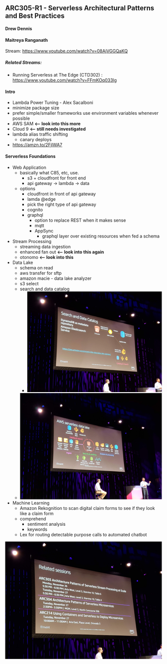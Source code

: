 ## ARC305-R1 - Serverless Architectural Patterns and Best Practices

#### Drew Dennis
#### Maitreya Ranganath

Stream: https://www.youtube.com/watch?v=08AjVGGQaKQ

##### Related Streams: 
- Running Serverless at The Edge (CTD302) : https://www.youtube.com/watch?v=FFmKOq033lg

#### Intro
- Lambda Power Tuning - Alex Sacalboni
- minimize package size
- prefer simple/smaller frameworks
 use environment variables whenever possible
- AWS SAM  **<-- look into this more**
- Cloud 9 **<-- still needs investigated**
- lambda alias traffic shifting
	- canary deploys
- https://amzn.to/2FjlWA7

#### Serverless Foundations
- Web Application
	- basically what C85, etc, use.
		- s3 + cloudfront for front end
		- api gateway -> lambda -> data
	- options
		- cloudfront in front of api gateway
		- lamda @edge
		- pick the right type of api gateway
		- cognito
		- graphql
			- option to replace REST when it makes sense
			- mqtt
			- AppSync
				- graphql layer over existing resources when fed a schema
- Stream Processing
	- streaming data ingestion
	- enhanced fan out **<-- look into this again**
	- otonomo **<-- look into this**
- Data Lake
	- schema on read
	- aws transfer for sftp
	- amazon macie - data lake analyzer
	- s3 select
	- search and data catalog
		- ![ ](../images/20181126_155845.jpg)
	- ![Data Lake Options ](../images/20181126_155433.jpg)
- Machine Learning
	- Amazon Rekognition to scan digital claim forms to see if they look like a claim form
	- comprehend
		- sentiment analysis
		- keywords
	- Lex for routing detectable purpose calls to automated chatbot


![ ](../images/20181126_161356.jpg)
